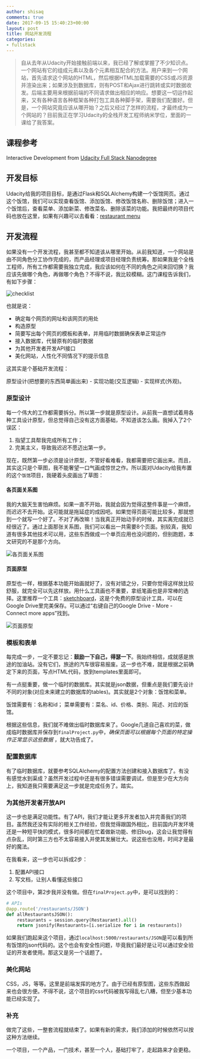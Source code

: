 ```yaml
---
author: shisaq
comments: true
date: 2017-09-15 15:40:23+00:00
layout: post
title: 网站开发流程
categories:
- fullstack
---
```


> 自从去年从Udacity开始接触前端以来，我已经了解或掌握了不少知识点。一个网站有它的组成元素以及各个元素相互配合的方法。用户来到一个网站，首先请求这个网站的HTML，然后根据HTML加载需要的CSS或JS资源并渲染出来；如果涉及到数据库，则有POST和Ajax进行跳转或实时数据收发。后端主要用来根据前端的不同请求做出相应的响应。想要这一切运作起来，又有各种语言各种框架各种打包工具各种脚手架，需要我们配置好。但是，一个网站究竟应该从哪开始？之后又经过了怎样的流程，才最终成为一个网站的？目前我正在学习Udacity的全栈开发工程师纳米学位，里面的一课给了我答案。

## 课程参考

Interactive Development from [Udacity Full Stack Nanodegree](https://www.udacity.com/course/full-stack-web-developer-nanodegree--nd004)

## 开发目标

Udacity给我的项目目标，是通过Flask和SQLAlchemy构建一个饭馆网页。通过这个饭馆，我们可以实现查看饭馆、添加饭馆、修改饭馆名称、删除饭馆；进入一个饭馆后，查看菜单、添加新菜、修改菜名、删除该菜的功能。我把最终的项目代码也放在这里，如果有兴趣可以去看看：[restaurant menu](https://github.com/shisaq/restaurant_menu)

## 开发流程

如果没有一个开发流程，我甚至都不知道该从哪里开始。从前我知道，一个网站是由不同角色分工协作完成的，而产品经理或项目经理负责统筹。那如果我是个全栈工程师，所有工作都需要我独立完成，我应该如何在不同的角色之间来回切换？我应该先做哪个角色，再做哪个角色？不得不说，我比较模糊。这门课程告诉我们，有如下步骤：

![checklist](https://ooo.0o0.ooo/2017/09/16/59bc31882dc64.png)

也就是说：

* 确定每个网页的网址和该网页的用处
* 构造原型
* 简要写出每个网页的模板和表单，并用临时数据确保表单正常运作
* 接入数据库，代替原有的临时数据
* 为其他开发者开发API接口
* 美化网站，人性化不同情况下的提示信息

这其实是个基础开发流程：

原型设计(把想要的东西简单画出来) - 实现功能(交互逻辑) - 实现样式(外观)。

### 原型设计

每一个伟大的工作都需要拆分。所以第一步就是原型设计。从前我一直想试着用各种工具设计原型，但总觉得自己没有这方面基础，不知道该怎么画。我掉入了2个误区：

1. 指望工具帮我完成所有工作；
2. 完美主义，导致我迟迟不愿迈出第一步。

现在，既然第一步必须是设计原型，不管好看难看，我都需要把它画出来。而且，其实这只是个草图，我不能奢望一口气画成惊世之作。所以面对Udacity给我布置的这个`饭馆`项目，我硬着头皮画出了草图：

#### 各页面关系图

我的大脑天生害怕麻烦。如果一直不开始，我就会因为觉得这整件事是一个麻烦，而迟迟不去开始。这可能就是拖延症的成因吧。如果觉得页面可能比较多，那就想到一个就写一个好了。不对了再改嘛！当我真正开始动手的时候，其实离完成就已经很近了。通过上面那张关系图，我们可以看出一共需要8个页面。别较真，我知道有很多其他技术可以用，这些东西做成一个单页应用也没问题的，但别跑题，本文研究的不是那个方向。

![各页面关系图](https://ooo.0o0.ooo/2017/09/16/59bc360cd6d9c.png)

#### 页面原型

原型也一样，根据基本功能开始画就好了，没有对错之分，只要你觉得这样放比较舒服，就完全可以先这样放。用什么工具画也不重要，拿纸笔画也是非常棒的选择。这里推荐一个工具：[sketchboard](https://sketchboard.io/)，这是个免费的原型设计工具，可以在Google Drive里完美保存。可以通过“右键自己的Google Drive - More - Connect more apps”找到。

![页面原型](https://ooo.0o0.ooo/2017/09/16/59bc3786df922.png)

### 模板和表单

每完成一步，一定不要忘记：**鼓励一下自己，得瑟一下**。我始终相信，成就感是旅途的加油站。没有它们，旅途的汽车很容易报废。这一步也不难，就是根据之前确定下来的页面，写点HTML代码，放到templates里面即可。

有一点挺重要，做一个临时的数据库。其实就是json数据，但重点是我们要先设计不同的对象(对应未来建立的数据库的tables)。其实就是2个对象：饭馆和菜单。

饭馆需要有：名称和id；
菜单需要有：菜名、id、价格、类别、简述、对应的饭馆。

根据这些信息，我们就不难做出临时数据库来了。Google几道自己喜欢的菜，做成临时数据库并保存到`finalProject.py`中，_确保页面可以根据每个页面的特定操作正常显示这些数据_ ，就大功告成了。

### 配置数据库

有了临时数据库，就要参考SQLAlchemy的配置方法创建和接入数据库了。有没有感觉水到渠成？虽然开发过程中还是有很多错误需要调试，但是至少在大方向上，我知道我只需要满足这一步就是完成任务了。踏实。

### 为其他开发者开放API

这一步也是满足功能性。有了API，我们才能让更多开发者加入并完善我们的项目。虽然我还没有实际的相关工作经验，但我觉得跟国外相比，目前国内开发环境还是一种短平快的模式，很多时间都在忙着做新功能、修旧bug，这会让我觉得有点杂乱，同时第三方也不太容易接入并使其发展壮大。说这些也没用，时间才是最好的魔法。

在我看来，这一步也可以拆成2步：

1. 配置API接口
2. 写文档，让别人看懂这些接口

这个项目中，第2步我并没有做。但在`finalProject.py`中，是可以找到的：

```python
# APIs
@app.route('/restaurants/JSON')
def allRestaurantsJSON():
    restaurants = session.query(Restaurant).all()
    return jsonify(Restaurants=[i.serialize for i in restaurants])
```

如果我们跑起来这个项目，通过`localhost:5000/restaurants/JSON`是可以看到所有饭馆的json代码的。这个也会有安全性问题，毕竟我们最好是让可以通过安全验证的开发者使用。那这又是另一个话题了。

### 美化网站

CSS，JS，等等。这里是前端发挥的地方了。由于已经有原型图，这些东西做起来也会很方便。不得不说，这个项目的css代码被我写得乱七八糟，但至少基本功能已经实现了。

### 补充

做完了这些，一整套流程就结束了。如果有新的需求，我们添加的时候依然可以按这种方法继续。

一个项目，一个产品，一门技术，甚至一个人，基础打牢了，走起路来才会更稳。
